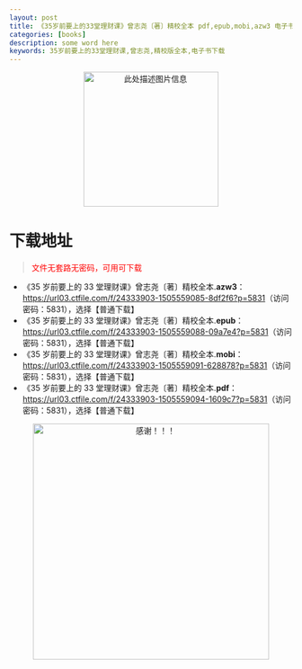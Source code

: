 ```yaml
---
layout: post
title: 《35岁前要上的33堂理财课》曾志尧〔著〕精校全本 pdf,epub,mobi,azw3 电子书下载
categories: [books]
description: some word here
keywords: 35岁前要上的33堂理财课,曾志尧,精校版全本,电子书下载
---
```


<div align="center"><img src="https://qweree.cn/wp-content/uploads/2025/05/35sqysd33tlck.jpg" alt="此处描述图片信息" width="240px" height="auto"></div>

# 下载地址

> <p style="color:red" >文件无套路无密码，可用可下载</p>

- 《35 岁前要上的 33 堂理财课》曾志尧〔著〕精校全本.**azw3**：<https://url03.ctfile.com/f/24333903-1505559085-8df2f6?p=5831>（访问密码：5831），选择【普通下载】
- 《35 岁前要上的 33 堂理财课》曾志尧〔著〕精校全本.**epub**：<https://url03.ctfile.com/f/24333903-1505559088-09a7e4?p=5831>（访问密码：5831），选择【普通下载】
- 《35 岁前要上的 33 堂理财课》曾志尧〔著〕精校全本.**mobi**：<https://url03.ctfile.com/f/24333903-1505559091-628878?p=5831>（访问密码：5831），选择【普通下载】
- 《35 岁前要上的 33 堂理财课》曾志尧〔著〕精校全本.**pdf**：<https://url03.ctfile.com/f/24333903-1505559094-1609c7?p=5831>（访问密码：5831），选择【普通下载】

<div align="center"><img src="https://pic.imgdb.cn/item/6707df6bd29ded1a8ce37031.gif" alt="感谢！！！" width="420px" height="auto"/></div>
